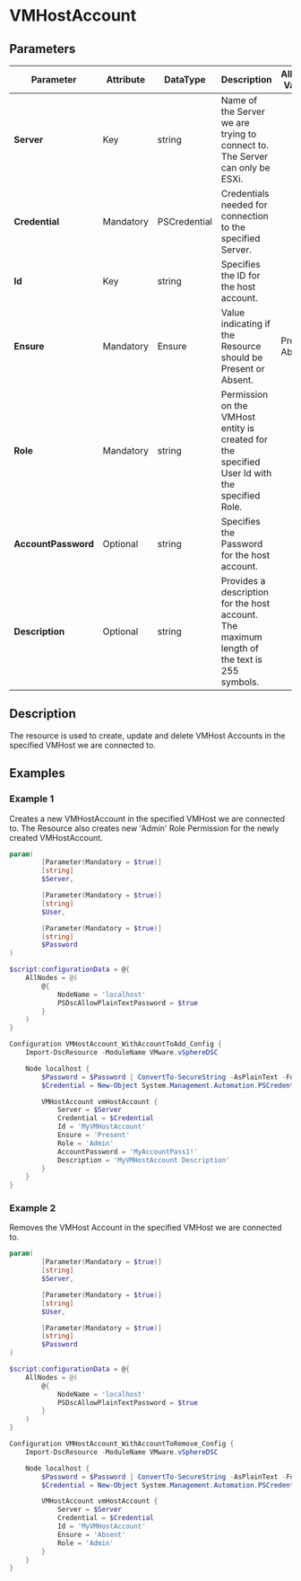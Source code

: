 # VMHostAccount

## Parameters

| Parameter | Attribute | DataType | Description | Allowed Values |
| --- | --- | --- | --- | --- |
| **Server** | Key | string | Name of the Server we are trying to connect to. The Server can only be ESXi. ||
| **Credential** | Mandatory | PSCredential | Credentials needed for connection to the specified Server. ||
| **Id** | Key | string | Specifies the ID for the host account. ||
| **Ensure** | Mandatory | Ensure | Value indicating if the Resource should be Present or Absent. |Present, Absent|
| **Role** | Mandatory | string | Permission on the VMHost entity is created for the specified User Id with the specified Role. ||
| **AccountPassword** | Optional | string | Specifies the Password for the host account. ||
| **Description** | Optional | string | Provides a description for the host account. The maximum length of the text is 255 symbols. ||

## Description

The resource is used to create, update and delete VMHost Accounts in the specified VMHost we are connected to.

## Examples

### Example 1

Creates a new VMHostAccount in the specified VMHost we are connected to. The Resource also creates new 'Admin' Role Permission for the newly created VMHostAccount.

````powershell
param(
        [Parameter(Mandatory = $true)]
        [string]
        $Server,

        [Parameter(Mandatory = $true)]
        [string]
        $User,

        [Parameter(Mandatory = $true)]
        [string]
        $Password
)

$script:configurationData = @{
    AllNodes = @(
        @{
            NodeName = 'localhost'
            PSDscAllowPlainTextPassword = $true
        }
    )
}

Configuration VMHostAccount_WithAccountToAdd_Config {
    Import-DscResource -ModuleName VMware.vSphereDSC

    Node localhost {
        $Password = $Password | ConvertTo-SecureString -AsPlainText -Force
        $Credential = New-Object System.Management.Automation.PSCredential($User, $Password)

        VMHostAccount vmHostAccount {
            Server = $Server
            Credential = $Credential
            Id = 'MyVMHostAccount'
            Ensure = 'Present'
            Role = 'Admin'
            AccountPassword = 'MyAccountPass1!'
            Description = 'MyVMHostAccount Description'
        }
    }
}
````

### Example 2

Removes the VMHost Account in the specified VMHost we are connected to.

````powershell
param(
        [Parameter(Mandatory = $true)]
        [string]
        $Server,

        [Parameter(Mandatory = $true)]
        [string]
        $User,

        [Parameter(Mandatory = $true)]
        [string]
        $Password
)

$script:configurationData = @{
    AllNodes = @(
        @{
            NodeName = 'localhost'
            PSDscAllowPlainTextPassword = $true
        }
    )
}

Configuration VMHostAccount_WithAccountToRemove_Config {
    Import-DscResource -ModuleName VMware.vSphereDSC

    Node localhost {
        $Password = $Password | ConvertTo-SecureString -AsPlainText -Force
        $Credential = New-Object System.Management.Automation.PSCredential($User, $Password)

        VMHostAccount vmHostAccount {
            Server = $Server
            Credential = $Credential
            Id = 'MyVMHostAccount'
            Ensure = 'Absent'
            Role = 'Admin'
        }
    }
}
````
